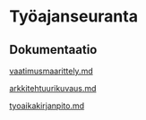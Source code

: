 # Työajanseuranta

## Dokumentaatio

[vaatimusmaarittely.md](https://github.com/tjvalkonen/ot-harjoitustyo/blob/master/dokumentointi/vaatimusmaarittely.md)

[arkkitehtuurikuvaus.md](https://github.com/tjvalkonen/ot-harjoitustyo/blob/master/dokumentointi/arkkitehtuurikuvaus.md)

[tyoaikakirjanpito.md](https://github.com/tjvalkonen/ot-harjoitustyo/blob/master/dokumentointi/tyoaikakirjanpito.md)

